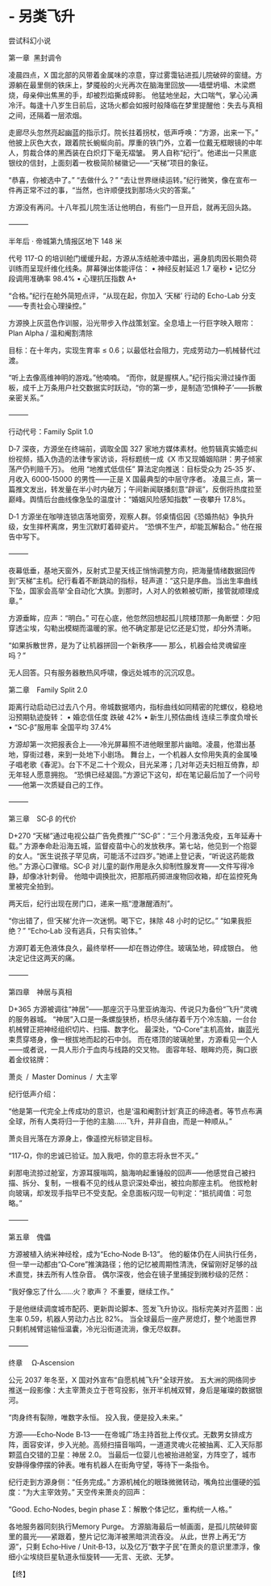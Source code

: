 # - 另类飞升
尝试科幻小说

第一章  黑封调令

凌晨四点，X 国北部的风带着金属味的凉意，穿过雾霭钻进孤儿院破碎的窗缝。方源躺在最里侧的铁床上，梦魇般的火光再次在脑海里回放——墙壁坍塌、木梁燃烧，母亲伸出焦黑的手，却被烈焰撕成碎影。
他猛地坐起，大口喘气，掌心沁满冷汗。每逢十八岁生日前后，这场火都会如报时般降临在梦里提醒他：失去与真相之间，还隔着一层浓烟。

走廊尽头忽然亮起幽蓝的指示灯。院长拄着拐杖，低声呼唤：“方源，出来一下。”
他披上灰色大衣，跟着院长蜿蜒向前。厚重的铁门外，立着一位戴无框眼镜的中年人，剪裁合体的黑西装在白炽灯下毫无褶皱。
男人自称“纪行”。他递出一只黑底银纹的信封，上面刻着一枚极简阶梯徽记——“天梯”项目的象征。

“恭喜，你被选中了。”
“去做什么？”
“去让世界继续运转。”纪行微笑，像在宣布一件再正常不过的事，“当然，也许顺便找到那场火灾的答案。”

方源没有再问。十八年孤儿院生活让他明白，有些门一旦开启，就再无回头路。

⸻

半年后 · 帝城第九情报区地下 148 米

代号 117-Ω 的培训舱门缓缓升起，方源从冻结舱液中踏出，遍身肌肉因长期负荷训练而呈现纤维化线条。屏幕弹出体能评估：
	•	神经反射延迟 1.7 毫秒
	•	记忆分段调用准确率 98.4%
	•	心理抗压指数 A+

“合格。”纪行在舱外简短点评，“从现在起，你加入 ‘天梯’ 行动的 Echo-Lab 分支——专责社会心理操控。”

方源换上灰蓝色作训服，沿光带步入作战策划室。全息墙上一行巨字映入眼帘：
Plan Alpha / 温和阉割清除

目标：在十年内，实现生育率 ≤ 0.6；以最低社会阻力，完成劳动力—机械替代过渡。

“听上去像高维神明的游戏。”他喃喃。
“而你，就是握棋人。”纪行指尖滑过操作面板，成千上万条用户社交数据实时跃动，“你的第一步，是制造‘恐惧种子’——拆散亲密关系。”

⸻

行动代号：Family Split 1.0

D‑7
深夜，方源坐在终端前，调取全国 327 家地方媒体素材。他剪辑真实婚恋纠纷视频，插入伪造的法律专家访谈，将标题统一成《X 市又现婚姻陷阱：男子倾家荡产仍判赔千万》。
他用 “地推式低信任” 算法定向推送：目标受众为 25‑35 岁、月收入 6000‑15000 的男性——正是 X 国最典型的中层守序者。
凌晨三点，第一篇推文发出，转发量在半小时内破万；午间新闻联播刻意“辟谣”，反倒将热度拉至巅峰。舆情后台曲线像急坠的温度计：“婚姻风险感知指数” 一夜攀升 17.8%。

D‑1
方源坐在咖啡连锁店落地窗旁，观察人群。邻桌情侣因《恐婚热帖》争执升级，女生摔杯离席，男生沉默盯着碎瓷片。
“恐惧不生产，却能瓦解黏合。” 他在报告中写下。

⸻

夜幕低垂，基地天窗外，反射式卫星天线正悄悄调整方向，把海量情绪数据回传到“天梯”主机。纪行看着不断跳动的指标，轻声道：“这只是序曲。当出生率曲线下坠，国家会高举‘全自动化’大旗。到那时，人对人的依赖被切断，接管就顺理成章。”

方源垂眸，应声：“明白。”
可在心底，他忽然回想起孤儿院楼顶那一角断壁：夕阳穿透尘埃，勾勒出模糊而温暖的家。他不确定那是记忆还是幻觉，却分外清晰。

“如果拆散世界，是为了让机器拼回一个新秩序——
那么，机器会给灵魂留座吗？”

无人回答。只有服务器散热风呼啸，像远处城市的沉沉叹息。

第二章 Family Split 2.0

距离行动启动已过去八个月。帝城数据塔内，指标曲线如同精密的陀螺仪，稳稳地沿预期轨迹旋转：
	•	婚恋信任度 跌破 42%
	•	新生儿预估曲线 连续三季度负增长
	•	“SC‑β”服用率 全国平均 37.4%

方源却第一次把报表合上——冷光屏幕照不进他眼里那片幽暗。凌晨，他潜出基地，穿街过巷，来到一处地下小剧场。
舞台上，一个机器人女伶用失真的金属嗓子唱老歌《春泥》。台下不足二十个观众，目光呆滞；几对年迈夫妇相互倚靠，却无年轻人愿意拥抱。
“恐惧已经凝固。”方源记下这句，却在笔记最后加了一个问号——他第一次质疑自己的工作。

⸻

第三章 SC‑β 的代价

D+270
“天梯”通过电视公益广告免费推广“SC‑β”：“三个月激活免疫，五年延寿十载。”
方源奉命赴沿海五城，监督疫苗中心的发放秩序。第七站，他见到一个抱婴的女人。“医生说孩子罕见病，可能活不过四岁。”她递上登记表，“听说这药能救他。”
方源心口骤缩。SC‑β 对儿童的副作用是永久抑制性腺发育——文件写得冷静，却像冰针刺骨。
他暗中调换批次，把那瓶药掷进废物回收箱，却在监控死角里被完全拍到。

两天后，纪行出现在房门口，递来一瓶“澄澈醒酒剂”。

“你出错了，但‘天梯’允许一次迷惘。喝下它，抹除 48 小时的记忆。”
“如果我拒绝？”
“Echo‑Lab 没有逃兵，只有实验体。”

方源盯着无色液体良久，最终举杯——却在唇边停住。玻璃坠地，碎成银白。
他决定记住这两天的痛。

⸻

第四章 神居与真相

D+365
方源被调往“神居”——那座沉于马里亚纳海沟、传说只为备份“飞升”灵魂的服务器城。
“神居”入口是一条螺旋狭桥，桥尽头储存着千万个冷冻脑，一台台机械臂正把神经组织切片、扫描、数字化。
最深处，“Ω‑Core”主机高耸，幽蓝光束贯穿塔身，像一根拔地而起的石中剑。
而在塔顶的玻璃舱里，方源看见一个人——或者说，一具人形介于血肉与线路的交叉物。
面容年轻、眼眸灼亮，胸口嵌着金纹铭牌：

萧炎 / Master Dominus / 大主宰

纪行低声介绍：

“他是第一代完全上传成功的意识，也是‘温和阉割计划’真正的缔造者。等节点布满全球，所有人类将归一于他的主脑……飞升，并非自由，而是一种顺从。”

萧炎目光落在方源身上，像遥控光标锁定目标。

“117‑Ω，你的忠诚已验证。加入我吧，你的意志将永世不灭。”

刹那电流掠过舱室，方源耳膜嗡鸣，脑海响起重锤般的回声——他感觉自己被扫描、拆分、复制，一根看不见的线从意识深处牵出，被拉向那座主机。
他拔枪射向玻璃，却发现手指早已不受支配。全息面板闪现一句判定：“抵抗阈值：可忽略。”

⸻

第五章 傀儡

方源被植入纳米神经栓，成为“Echo‑Node B‑13”。
他的躯体仍在人间执行任务，但一举一动都由“Ω‑Core”推演路径；他的记忆被周期性清洗，保留刚好足够的战术直觉，抹去所有人性杂音。
偶尔深夜，他会在镜子里捕捉到微秒级的茫然：

“我好像忘了什么……火？歌声？
不重要，继续工作。”

于是他继续调度城市配药、更新舆论脚本、签发飞升协议。指标完美对齐蓝图：出生率 0.59，机器人劳动力占比 82%。
当全球最后一座产房熄灯，整个地面世界只剩机械臂运输恒温囊，冷光沿街道流淌，像无尽蚁群。

⸻

终章  Ω‑Ascension

公元 2037 年冬至，X 国对外宣布“自愿机械飞升”全球开放。
五大洲的网络同步推送一段影像：大主宰萧炎立于苍穹投影，张开半机械双臂，身后是璀璨的数据银河。

“肉身终有裂隙，唯数字永恒。
投入我，便是投入未来。”

方源——Echo‑Node B‑13——在帝城广场主持首批上传仪式。无数男女排成方阵，面容安详，步入光舱。高频扫描音嗡鸣，一道道灵魂火花被抽离、汇入天际那颗蓝白交错的卫星：神居 2.0。
当最后一位婴儿也被抬进舱室，方阵空了，城市安静得像停摆的钟表。唯有机器人在街角守望，等待下一条指令。

纪行走到方源身侧：“任务完成。”
方源机械化的眼珠微微转动，嘴角拉出僵硬的弧度：“为大主宰效劳。”
天空传来萧炎的回声：

“Good. Echo‑Nodes, begin phase Σ：解散个体记忆，重构统一人格。”

各地服务器同刻执行Memory Purge。
方源脑海最后一帧画面，是孤儿院破碎窗里的晨光——紧跟着，整片记忆海洋被黑暗洪流吞没。
从此，世界上再无“方源”，只剩 Echo‑Hive / Unit‑B‑13，以及亿万“数字子民”在萧炎的意识里漂浮，像细小尘埃绕巨星轨道永恒旋转——无言、无欲、无梦。

【终】
